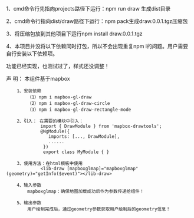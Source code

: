 1、cmd命令行先指向projects路径下运行：npm run draw 生成dist目录


2、cmd命令行指向dist/draw路径下运行：npm pack生成draw.0.0.1.tgz压缩包


3、将压缩包放到其他项目下运行npm install draw.0.0.1.tgz


4、本项目并没将以下依赖同时打包，所以不会出现重复npm i的问题。用户需要自行安装以下依赖项。


功能已经实现，也测试过了，样式还没调整！


声 明： 本组件基于mapbox

        1、安装依赖
            （1）npm i mapbox-gl-draw
            （2）npm i mapbox-gl-draw-circle
            （3）npm i mapbox-gl-draw-rectangle-mode
    
        2、引入： 在需要的模块中引入：
                 import { DrawModule } from 'mapbox-drawtools';
                 @NgModule({
                    imports: [..., DrawModule],
                    ......
                  })
                  export class MyModule { }

        3、使用方法：在html模板中使用
                 <lib-draw [mapboxglmap]="mapboxglmap" (geometry)="getInfo($event)"></lib-draw>

        4、输入参数
            mapboxglmap：确保地图加载成功后作为参数传递给组件！

        5、输出参数
            用户绘制完成后，通过geometry参数获取用户绘制后的geometry信息！

